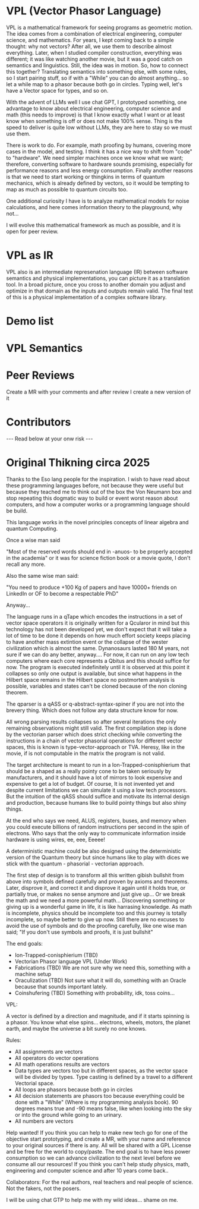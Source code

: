# VPL (Vector Phasor Language)

VPL is a mathematical framework for seeing programs as geometric motion. The idea comes from a combination of electrical engineering, computer science, and mathematics. For years, I kept coming back to a simple thought: why not vectors? After all, we use them to describe almost everything. Later, when I studied compiler construction, everything was different; it was like watching another movie, but it was a good catch on semantics and linguistics. Still, the idea was in motion. So, how to connect this together? Translating semantics into something else, with some rules, so I start pairing stuff, so if with a "While" you can do almost anything... so let a while map to a phasor because both go in circles. Typing well, let's have a Vector space for types, and so on.

With the advent of LLMs well I use chat GPT, I prototyped something, one advantage to know about electrical engineering, computer science and math (this needs to improve) is that I know exactly what I want or at least know when something is off or does not make 100% sense. Thing is the speed to deliver is quite low without LLMs, they are here to stay so we must use them. 

There is work to do. For example, math proofing by humans, covering more cases in the model, and testing. I think it has a nice way to shift from "code" to "hardware". We need simpler machines once we know what we want; therefore, converting software to hardware sounds promising, especially for performance reasons and less energy consumption. Finally another reasons is that we need to start working or thingkins in terms of quantum mechanics, which is already defined by vectors, so it would be tempting to map as much as possible to quantum circuits too. 

One additional curiosity I have is to analyze mathematical models for noise calculations, and here comes information theory to the playground, why not...

I will evolve this mathematical framework as much as possible, and it is open for peer review.

# VPL as IR

VPL also is an intermediate represenation language (IR) between software semantics and physical implementations, you can picture it as a translation tool. In a broad picture, once you cross to another domain you adjust and optimize in that domain as the inputs and outputs remain valid. The final test of this is a physical implementation of a complex software library. 

# Demo list 


# VPL Semantics


# Peer Reviews

Create a MR with your comments and after review I create a new version of it

# Contributors












--- Read below at your onw risk --- 

# Original Thikning circa 2025

Thanks to the Eso lang people for the inspiration. I wish to have read about these programming languages before, not because they were useful but because they teached me to think out of the box the Von Neumann box and stop repeating this dogmatic way to build or event worst reason about computers, and how a computer works or a programming language should be build. 


This language works in the novel principles concepts of linear algebra and quantum Computing. 

Once a wise man said

"Most of the reserved words should end in -anuos- to be properly accepted in the academia" or it was for science fiction book or a movie quote, I don't recall any more. 

Also the same wise man said:

"You need to produce +100 Kg of papers and have 10000+ friends on LinkedIn or OF to become a respectable PhD"

Anyway...

The language runs in a qTape which encodes the instructions in a set of vector space operators  it is originally written for a Qcularor in mind but this technology has not been developed yet, we don't expect that it will take a lot of time to be done it depends on  how much effort society keeps placing to have another mass extintion event or the collapse of the wester civilization which is almost the same. Dynanosaurs lasted 180 M years, not sure if we can do any better, anyway.... For now, it can run on any low tech computers where each core represents a Qbitus and this should suffice for now. The program is executed indefinitely until it is observed at this point it collapses so only one output is available, but since what happens in the Hilbert space remains in the Hilbert space no postmortem analysis is possible, variables and states can't be cloned because of the non cloning theorem.

The qparser is a qASS or q-abstract-syntax-spiner if you are not into the brevery thing. Which does not follow any data structure know for now.

All wrong parsing results collapses so after several iterations the only remaining observations might still valid. The first compilation step is done by the vectorian parser which does strict checking while converting the instructions in a chain of vector phasorial operations for different vector spaces, this is known is type-vector-approach or TVA.
Heresy, like in the movie, if is not computable in the matrix the program is not valid.

The target architecture is meant to run in a  Ion-Trapped-conisphierium that should be a shaped as a really pointy cone to be taken seriously by manufacturers, and it should have a lot of mirrors to look expensive and expensive to get a lot of budget. Of course, It is not invented yet and despite current limitations we can simulate it using a low tech processors. But the intuition of the qASS should suffice and motivate its internal design and production, because humans like to build pointy things but also shiny things. 

At the end who says we need, ALUS, registers, buses, and memory when you could execute billions of random instructions per second in the spin of electrons. Who says that the only way to communicate information inside hardware is using wires, ee, eee, Eeeee! 

A deterministic machine could be also designed using the deterministic version of the Quantum theory but since humans like to play with dices we stick with the quantum - phasorial - vectorian approach.

The first step of design is to transform all this written gibish bullshit from above into symbols defined carefully and proven by axioms and theorems. Later, disprove it, and correct it and disprove it again until it holds true, or partially true, or makes no sense anymore and just give up... Or we break the math and we need a more powerful math...  Discovering something or giving up is a wonderful game in life, it is like harrasing knowledge.  As math is incomplete, physics should be incomplete too and this journey is totally incomplete, so maybe better to give up now. Still there are no excuses to avoid the use of symbols and do the proofing carefully, like one wise man said; "If you don't use symbols and proofs, it is just bullshit" 

The end goals:

- Ion-Trapped-conisphierium (TBD)
- Vectorian Phasor language VPL (Under Work)
- Fabrications (TBD) We are not sure why we need this, something with a machine setup
- Oraculization (TBD) Not sure what it will do, something with an Oracle because that sounds important lately.
- Coinshufering (TBD) Something with probability, idk, toss coins...
 
VPL:

A vector is defined by a direction and magnitude, and if it starts spinning is a phasor. You know what else spins...  electrons, wheels, motors, the planet earth, and maybe the universe a bit surely no one knows. 

Rules:

- All assignments are vectors 
- All operators do vector operations
- All math operations results are vectors 
- Data types are vectors too but in different spaces, as the vector space will be divided by types. Type casting is defined by a travel to a different Vectorial space.
- All loops are phasors because both go in circles 
- All decision statements are phasors too because everything could be done with a "While" (Where is my programming analysis book). 90 degrees means true and -90 means false, like when looking into the sky or into the ground while going to an urinary. 
- All numbers are vectors

Help wanted! If you think you can help to make new tech go for one of the objective start prototyping, and create a MR,  with your name and reference to your original sources if there is any. All will be shared with a GPL License and be free for the world to copy/paste. The end goal is to have less power consumption so we can advance civilization to the next level before we consume all our resources! If you think you can't help study physics, math, engineering and computer science and after 10 years come back..  

Collaborators:
For the real authors, real teachers and real people of science. Not the fakers, not the posers.  


  I will be using chat GTP to help me with my wild ideas... shame on me. 

